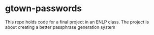 # gtown-passwords
This repo holds code for a final project in an ENLP class. The project is about creating a better passphrase generation system
